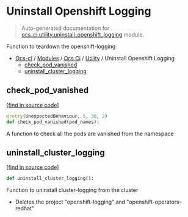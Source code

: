 # Uninstall Openshift Logging

> Auto-generated documentation for [ocs_ci.utility.uninstall_openshift_logging](https://github.com/gklein/ocs-ci/blob/master/ocs_ci/utility/uninstall_openshift_logging.py) module.

Function to teardown the openshift-logging

- [Ocs-ci](../../README.md#ocs-ci) / [Modules](../../MODULES.md#ocs-ci-modules) / [Ocs Ci](../index.md#ocs-ci) / [Utility](index.md#utility) / Uninstall Openshift Logging
    - [check_pod_vanished](#check_pod_vanished)
    - [uninstall_cluster_logging](#uninstall_cluster_logging)

## check_pod_vanished

[[find in source code]](https://github.com/gklein/ocs-ci/blob/master/ocs_ci/utility/uninstall_openshift_logging.py#L14)

```python
@retry(UnexpectedBehaviour, 5, 30, 2)
def check_pod_vanished(pod_names):
```

A function to check all the pods are vanished from the namespace

## uninstall_cluster_logging

[[find in source code]](https://github.com/gklein/ocs-ci/blob/master/ocs_ci/utility/uninstall_openshift_logging.py#L26)

```python
def uninstall_cluster_logging():
```

Function to uninstall cluster-logging from the cluster
* Deletes the project "openshift-logging"
    and "openshift-operators-redhat"
